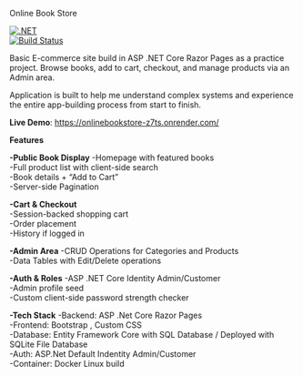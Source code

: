 Online Book Store

[![.NET](https://img.shields.io/badge/.NET-8.0-blue)](https://dotnet.microsoft.com/)  
[![Build Status](https://img.shields.io/badge/build-passing-brightgreen)]()

Basic E-commerce site build in ASP .NET Core Razor Pages as a practice project. Browse books, add to cart, checkout, and manage products via an Admin area.

Application is built to help me understand complex systems and experience the entire app-building process from start to finish.

**Live Demo**: https://onlinebookstore-z7ts.onrender.com/ 

**Features**

**-Public Book Display**
   -Homepage with featured books <br/>
   -Full product list with client-side search<br/>
   -Book details + “Add to Cart”<br/>
   -Server-side Pagination<br/>

**-Cart & Checkout**  
    -Session-backed shopping cart<br/>
    -Order placement<br/>
    -History if logged in<br/>

**-Admin Area** 
    -CRUD Operations for Categories and Products<br/>
    -Data Tables with Edit/Delete operations<br/>
    
**-Auth & Roles** 
    -ASP .NET Core Identity Admin/Customer<br/>
    -Admin profile seed<br/>
    -Custom client-side password strength checker<br/>
    
**-Tech Stack** 
    -Backend: ASP .Net Core Razor Pages<br/>
    -Frontend: Bootstrap , Custom CSS<br/>
    -Database: Entity Framework Core with SQL Database / Deployed with SQLite File Database<br/>
    -Auth: ASP.Net Default Indentity Admin/Customer<br/>
    -Container: Docker Linux build<br/>
    

